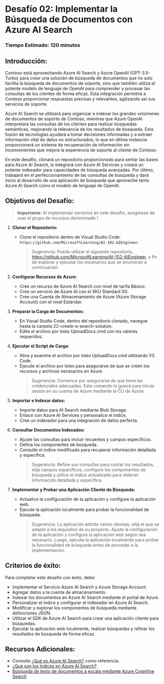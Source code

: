 # Desafío 02: Implementar la Búsqueda de Documentos con Azure AI Search

### Tiempo Estimado: 120 minutos

## Introducción:

Contoso está aprovechando Azure AI Search y Azure OpenAI (GPT-3.5-Turbo) para crear una solución de búsqueda de documentos que no solo facilita la búsqueda de documentos de soporte, sino que también utiliza el potente modelo de lenguaje de OpenAI para comprender y procesar las consultas de los clientes de forma eficaz. Esta integración permitirá a Contoso proporcionar respuestas precisas y relevantes, agilizando así sus servicios de soporte.

Azure AI Search se utilizará para organizar e indexar los grandes volúmenes de documentos de soporte de Contoso, mientras que Azure OpenAI interpretará las consultas de los clientes para realizar búsquedas semánticas, mejorando la relevancia de los resultados de búsqueda. Esta fusión de tecnologías ayudará a tomar decisiones informadas y a extraer información vital de datos no estructurados, lo que en última instancia proporcionará un sistema de recuperación de información sin inconvenientes que mejora la experiencia de soporte al cliente de Contoso.

En este desafío, clonará un repositorio proporcionado para sentar las bases para Azure AI Search, lo integrará con Azure AI Services y creará un potente indexador para capacidades de búsqueda avanzadas. Por último, trabajará en el perfeccionamiento de las consultas de búsqueda y dará inicio al desarrollo de una aplicación de búsqueda que aproveche tanto Azure AI Search como el modelo de lenguaje de OpenAI.

## Objetivos del Desafío:

> **Importante**: Al implementar servicios en este desafío, asegúrese de usar el grupo de recursos denominado **<inject key="Resource Group Name"/>** !

1. **Clonar el Repositorio:**
   - Clone el repositorio dentro de Visual Studio Code: `https://github.com/MicrosoftLearning/AI-102-AIEngineer`.
      > Sugerencia: Puede utilizar el siguiente repositorio, https://github.com/MicrosoftLearning/AI-102-AIEngineer, a fin de explorar y ejecutar los escenarios que se enumeran a continuación.


2. **Configurar Recursos de Azure:**
   - Cree un recurso de Azure AI Search con nivel de tarifa Básico.
   - Cree un servicio de Azure AI con el SKU Standard S0.
   - Cree una Cuenta de Almacenamiento de Azure (Azure Storage Account) con el nivel Estándar.


3. **Preparar la Carga de Documentos:**
   - En Visual Studio Code, dentro del repositorio clonado, navegue hasta la carpeta 22-create-a-search-solution.
   - Edite el archivo por lotes UploadDocs.cmd con los valores requeridos.


4. **Ejecutar el Script de Carga:**
   - Abra y examine el archivo por lotes UploadDocs.cmd utilizando VS Code.
   - Ejecute el archivo por lotes para asegurarse de que se creen los recursos y archivos necesarios en Azure.
      > Sugerencia: Comience por asegurarse de que tiene las credenciales adecuadas. Este comando lo guiará para iniciar sesión en su cuenta de Azure mediante la CLI de Azure.


5. **Importar e Indexar datos:**
   - Importe datos para AI Search mediante Blob Storage.
   - Enlace con Azure AI Services y personalice el índice.
   - Cree un indexador para una integración de datos perfecta.


6. **Consultar Documentos Indexados:**
   - Ajuste las consultas para incluir recuentos y campos específicos.
   - Defina los componentes de búsqueda.
   - Consulte el índice modificado para recuperar información detallada y específica.
      > Sugerencia: Refine sus consultas para contar los resultados, elija campos específicos, configure los componentes de búsqueda y utilice el índice actualizado para obtener información detallada y específica.


7. **Implementar y Probar una Aplicación Cliente de Búsqueda:**
   - Actualice la configuración de la aplicación y configure la aplicación web.
   - Ejecute la aplicación localmente para probar la funcionalidad de búsqueda.
      > Sugerencia: La aplicación admite varios idiomas; elija el que se adapte a los requisitos de su proyecto. Ajuste la configuración de la aplicación y configure la aplicación web según sea necesario. Luego, ejecute la aplicación localmente para probar la funcionalidad de búsqueda antes de proceder a la implementación.


   <validation step="15277a80-8b44-474a-ac19-0831c71d5fbd" />

   
## Criterios de éxito:

Para completar este desafío con éxito, debe:

   - Implementar el Servicio Azure AI Search y Azure Storage Account.
   - Agregar datos a la cuenta de almacenamiento.
   - Indexar los documentos en Azure AI Search mediante el portal de Azure.
   - Personalizar el índice y configurar el indexador en Azure AI Search.
   - Modificar y explorar los componentes de búsqueda mediante definiciones JSON.
   - Utilizar el SDK de Azure AI Search para crear una aplicación cliente para búsquedas.
   - Ejecutar la aplicación web localmente, realizar búsquedas y refinar los resultados de búsqueda de forma eficaz.

## Recursos Adicionales:

- Consulte [¿Qué es Azure AI Search?](https://learn.microsoft.com/en-us/azure/search/search-what-is-azure-search) como referencia.
- [¿Qué son los Índices en Azure AI Search?](https://learn.microsoft.com/en-us/azure/search/search-what-is-an-index)
- [Búsqueda de texto de documentos a escala mediante Azure Cognitive Search](https://benalexkeen.com/searching-document-text-at-scale-using-azure-cognitive-search/)
